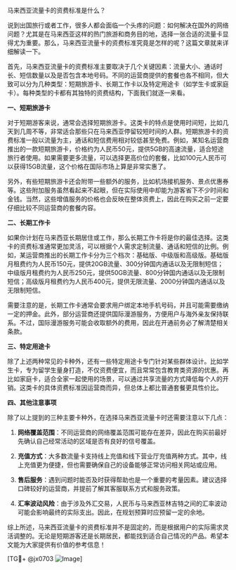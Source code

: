 马来西亚流量卡的资费标准是什么？

说到出国旅行或者工作，很多人都会面临一个头疼的问题：如何解决在国外的网络问题？尤其是在马来西亚这样的热门旅游和商务目的地，选择一张合适的流量卡显得尤为重要。那么，马来西亚流量卡的资费标准究竟是怎样的呢？这篇文章就来详细解读一下。

首先，马来西亚流量卡的资费标准主要取决于几个关键因素：流量大小、通话时长、短信数量以及是否包含本地号码。不同的运营商提供的套餐也各不相同，但大致可以分为几种类型：短期旅游卡、长期工作卡以及特定用途卡（如学生卡或家庭卡）。每种类型的卡都有其独特的资费结构，下面我们就逐一来看。

**一、短期旅游卡**

对于短期游客来说，通常会选择短期旅游卡。这类卡的特点是使用时间短，比如几天到几周不等，非常适合那些只在马来西亚停留较短时间的人群。短期旅游卡的资费标准一般以流量为主，通话和短信费用相对较低甚至免费。例如，某知名运营商推出的一款短期旅游卡，价格约为人民币50元，提供5GB的高速流量，适合短途旅行者使用。如果需要更多流量，可以选择更高价位的套餐，比如100元人民币可以获得15GB流量，这个价格在国际市场上算是非常实惠了。

另外，有些短期旅游卡还会附带一些额外的服务，比如机场接机服务、景点优惠券等。这些附加服务虽然看起来不起眼，但在实际使用中却能为游客省下不少时间和金钱。当然，这些增值服务的价格也会反映在整体资费上，因此在购买之前一定要仔细比较不同运营商的套餐内容。

**二、长期工作卡**

如果你计划在马来西亚长期居住或工作，那么长期工作卡将是你的最佳选择。这类卡的资费标准通常更加灵活，可以根据个人需求定制流量、通话和短信的比例。例如，某运营商推出的长期工作卡分为三个档次：基础版、中级版和高级版。基础版月租费约为人民币150元，提供20GB流量、300分钟国内通话以及无限制短信；中级版月租费约为人民币250元，提供50GB流量、800分钟国内通话以及无限制短信；高级版月租费约为人民币400元，提供无限流量、2000分钟国内通话以及无限制短信。

需要注意的是，长期工作卡通常会要求用户绑定本地手机号码，并且可能需要缴纳一定的押金。此外，部分运营商还提供国际漫游服务，方便用户与海外亲友保持联系。不过，国际漫游服务可能会收取额外的费用，因此在开通前务必了解清楚相关条款。

**三、特定用途卡**

除了上述两种常见的卡种外，还有一些特定用途卡专门针对某些群体设计。比如学生卡，专为留学生量身打造，不仅资费便宜，而且常常包含教育类资源的优惠。再比如家庭卡，适合全家一起使用的场景，可以通过共享流量的方式降低每个人的开销。这类卡的具体资费标准因运营商而异，但总体上都比普通套餐更具性价比。

**四、其他注意事项**

除了以上提到的三种主要卡种外，在选择马来西亚流量卡时还需要注意以下几点：

1. **网络覆盖范围**：不同运营商的网络覆盖范围可能存在差异，因此在购买前最好先确认自己经常活动的区域是否有良好的信号覆盖。
   
2. **充值方式**：大多数流量卡支持线上充值和线下营业厅充值两种方式。其中，线上充值更为便捷，但也需要确保自己的设备能够正常访问相关网站或应用。

3. **售后服务**：遇到问题时能否及时获得帮助也是一个重要的考量因素。建议选择口碑较好的运营商，并提前了解其客服联系方式和服务政策。

4. **汇率波动风险**：由于涉及外汇交易，人民币与马来西亚林吉特之间的汇率波动可能会影响最终的实际支出。因此，在规划预算时应预留一定的余地。

综上所述，马来西亚流量卡的资费标准并不是固定的，而是根据用户的实际需求灵活调整的。无论是短期游客还是长期居民，都能找到适合自己情况的产品。希望本文能为大家提供有价值的参考信息！

[TG💪+ @jx0703 ![Image](https://github.com/user-attachments/assets/dbca1d08-cadb-493c-b0ec-ad6f7a83f270)]